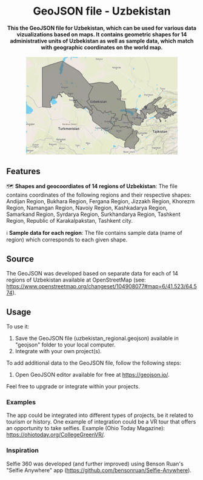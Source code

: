 <h1 align="center">GeoJSON file - Uzbekistan</h1>
<p align="center"><b>This the GeoJSON file for Uzbekistan, which can be used for various data vizualizations based on maps. It contains geometric shapes for 14 administrative units of Uzbekistan as well as sample data, which match with geographic coordinates on the world map.</b><br><br>
<img width="400" src="https://raw.githubusercontent.com/akbartus/geojson-uzbekistan/main/img/Uzbekistan_map.jpg">
</p>



## Features

:world_map: **Shapes and geocoordiates of 14 regions of Uzbekistan**: The file contains coordinates of the following regions and their respective shapes: Andijan Region, Bukhara Region, Fergana Region, Jizzakh Region, Khorezm Region, Namangan Region, Navoiy Region, Kashkadarya Region, Samarkand Region, Syrdarya Region, Surkhandarya Region, Tashkent Region, Republic of Karakalpakstan, Tashkent city.

:information_source: **Sample data for each region**: The file contains sample data (name of region) which corresponds to each given shape.

## Source
The GeoJSON was developed based on separate data for each of 14 regions of Uzbekistan available at OpenStreetMap (see: https://www.openstreetmap.org/changeset/104908077#map=6/41.523/64.574). 

## Usage
To use it:
1. Save the GeoJSON file (uzbekistan_regional.geojson) available in "geojson" folder to your local computer. 
2. Integrate with your own project(s).

To add additional data to the GeoJSON file, follow the following steps:
1. Open GeoJSON editor available for free at https://geojson.io/.

Feel free to upgrade or integrate within your projects. 

### Examples
The app could be integrated into different types of projects, be it related to tourism or history. One example of integration could be a VR tour that offers an opportunity to take selfies. Example (Ohio Today Magazine): https://ohiotoday.org/CollegeGreenVR/. 

### Inspiration
Selfie 360 was developed (and further improved) using Benson Ruan's "Selfie Anywhere" app (https://github.com/bensonruan/Selfie-Anywhere).

